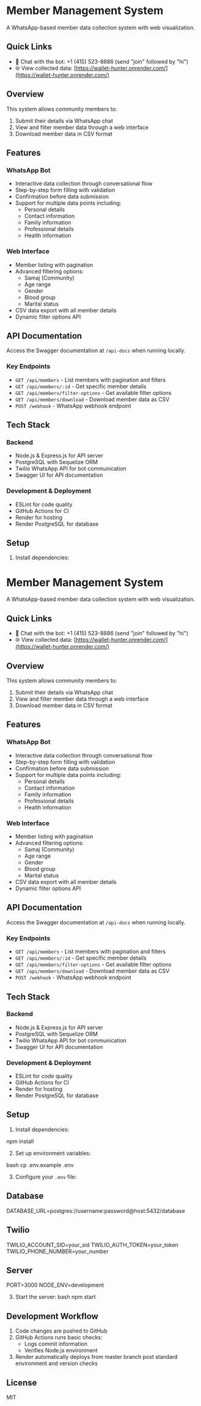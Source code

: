 # Member Management System

A WhatsApp-based member data collection system with web visualization.

## Quick Links

- 🤖 Chat with the bot: +1 (415) 523-8886 (send "join" followed by "hi")
- 🌐 View collected data: [https://wallet-hunter.onrender.com/](https://wallet-hunter.onrender.com/)

## Overview

This system allows community members to:

1. Submit their details via WhatsApp chat
2. View and filter member data through a web interface
3. Download member data in CSV format

## Features

### WhatsApp Bot

- Interactive data collection through conversational flow
- Step-by-step form filling with validation
- Confirmation before data submission
- Support for multiple data points including:
  - Personal details
  - Contact information
  - Family information
  - Professional details
  - Health information

### Web Interface

- Member listing with pagination
- Advanced filtering options:
  - Samaj (Community)
  - Age range
  - Gender
  - Blood group
  - Marital status
- CSV data export with all member details
- Dynamic filter options API

## API Documentation

Access the Swagger documentation at `/api-docs` when running locally.

### Key Endpoints

- `GET /api/members` - List members with pagination and filters
- `GET /api/members/:id` - Get specific member details
- `GET /api/members/filter-options` - Get available filter options
- `GET /api/members/download` - Download member data as CSV
- `POST /webhook` - WhatsApp webhook endpoint

## Tech Stack

### Backend

- Node.js & Express.js for API server
- PostgreSQL with Sequelize ORM
- Twilio WhatsApp API for bot communication
- Swagger UI for API documentation

### Development & Deployment

- ESLint for code quality
- GitHub Actions for CI
- Render for hosting
- Render PostgreSQL for database

## Setup

1. Install dependencies:

# Member Management System

A WhatsApp-based member data collection system with web visualization.

## Quick Links

- 🤖 Chat with the bot: +1 (415) 523-8886 (send "join" followed by "hi")
- 🌐 View collected data: [https://wallet-hunter.onrender.com/](https://wallet-hunter.onrender.com/)

## Overview

This system allows community members to:

1. Submit their details via WhatsApp chat
2. View and filter member data through a web interface
3. Download member data in CSV format

## Features

### WhatsApp Bot

- Interactive data collection through conversational flow
- Step-by-step form filling with validation
- Confirmation before data submission
- Support for multiple data points including:
  - Personal details
  - Contact information
  - Family information
  - Professional details
  - Health information

### Web Interface

- Member listing with pagination
- Advanced filtering options:
  - Samaj (Community)
  - Age range
  - Gender
  - Blood group
  - Marital status
- CSV data export with all member details
- Dynamic filter options API

## API Documentation

Access the Swagger documentation at `/api-docs` when running locally.

### Key Endpoints

- `GET /api/members` - List members with pagination and filters
- `GET /api/members/:id` - Get specific member details
- `GET /api/members/filter-options` - Get available filter options
- `GET /api/members/download` - Download member data as CSV
- `POST /webhook` - WhatsApp webhook endpoint

## Tech Stack

### Backend

- Node.js & Express.js for API server
- PostgreSQL with Sequelize ORM
- Twilio WhatsApp API for bot communication
- Swagger UI for API documentation

### Development & Deployment

- ESLint for code quality
- GitHub Actions for CI
- Render for hosting
- Render PostgreSQL for database

## Setup

1. Install dependencies:

npm install

2. Set up environment variables:

bash
cp .env.example .env

3. Configure your `.env` file:

## Database

DATABASE_URL=postgres://username:password@host:5432/database

## Twilio

TWILIO_ACCOUNT_SID=your_sid
TWILIO_AUTH_TOKEN=your_token
TWILIO_PHONE_NUMBER=your_number

## Server

PORT=3000
NODE_ENV=development

3. Start the server:
   bash
   npm start

## Development Workflow

1. Code changes are pushed to GitHub
2. GitHub Actions runs basic checks:
   - Logs commit information
   - Verifies Node.js environment
3. Render automatically deploys from master branch post standard environment and version checks

## License

MIT
